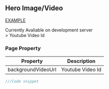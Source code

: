 ## Hero Image/Video
[EXAMPLE](http://webtest.earlham.edu/academics/)

<aside class="notice">Currently Avaliable on development server</aside>
> Youtube Video Id

### Page Property
Property | Description
--------- | -----------
backgroundVideoUrl | Youtube Video Id

```csharp
///Code snippet
```
